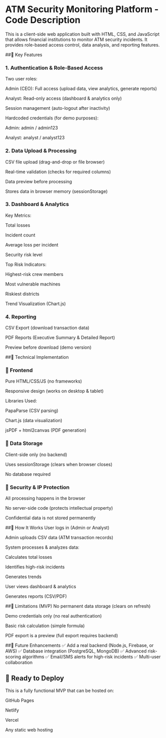 # ATM Security Monitoring Platform - Code Description
This is a client-side web application built with HTML, CSS, and JavaScript that allows financial institutions to monitor ATM security incidents. It provides role-based access control, data analysis, and reporting features.

##🔹 Key Features
### 1. Authentication & Role-Based Access
Two user roles:

Admin (CEO): Full access (upload data, view analytics, generate reports)

Analyst: Read-only access (dashboard & analytics only)

Session management (auto-logout after inactivity)

Hardcoded credentials (for demo purposes):

Admin: admin / admin123

Analyst: analyst / analyst123

### 2. Data Upload & Processing
CSV file upload (drag-and-drop or file browser)

Real-time validation (checks for required columns)

Data preview before processing

Stores data in browser memory (sessionStorage)

### 3. Dashboard & Analytics
Key Metrics:

Total losses

Incident count

Average loss per incident

Security risk level

Top Risk Indicators:

Highest-risk crew members

Most vulnerable machines

Riskiest districts

Trend Visualization (Chart.js)

### 4. Reporting
CSV Export (download transaction data)

PDF Reports (Executive Summary & Detailed Report)

Preview before download (demo version)

##🔹 Technical Implementation
### 📌 Frontend
Pure HTML/CSS/JS (no frameworks)

Responsive design (works on desktop & tablet)

Libraries Used:

PapaParse (CSV parsing)

Chart.js (data visualization)

jsPDF + html2canvas (PDF generation)

### 📌 Data Storage
Client-side only (no backend)

Uses sessionStorage (clears when browser closes)

No database required

### 📌 Security & IP Protection
All processing happens in the browser

No server-side code (protects intellectual property)

Confidential data is not stored permanently

##🔹 How It Works
User logs in (Admin or Analyst)

Admin uploads CSV data (ATM transaction records)

System processes & analyzes data:

Calculates total losses

Identifies high-risk incidents

Generates trends

User views dashboard & analytics

Generates reports (CSV/PDF)

##🔹 Limitations (MVP)
No permanent data storage (clears on refresh)

Demo credentials only (no real authentication)

Basic risk calculation (simple formula)

PDF export is a preview (full export requires backend)

##🔹 Future Enhancements
✅ Add a real backend (Node.js, Firebase, or AWS)
✅ Database integration (PostgreSQL, MongoDB)
✅ Advanced risk-scoring algorithms
✅ Email/SMS alerts for high-risk incidents
✅ Multi-user collaboration

## 🚀 Ready to Deploy
This is a fully functional MVP that can be hosted on:

GitHub Pages

Netlify

Vercel

Any static web hosting
